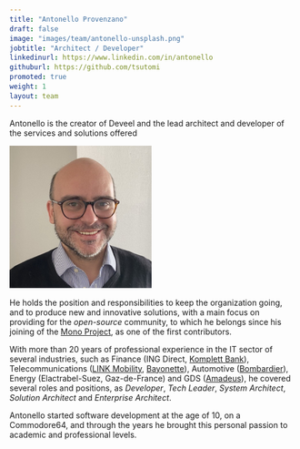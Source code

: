 ```yaml
---
title: "Antonello Provenzano"
draft: false
image: "images/team/antonello-unsplash.png"
jobtitle: "Architect / Developer"
linkedinurl: https://www.linkedin.com/in/antonello
githuburl: https://github.com/tsutomi
promoted: true
weight: 1
layout: team
---
```


Antonello is the creator of Deveel and the lead architect and developer of the services and solutions offered

![Antonello](/images/team/antonello-250.png) 

He holds the position and responsibilities to keep the organization going, and to produce new and innovative solutions, with a main focus on providing for the _open-source_ community, to which he belongs since his joining of the [Mono Project](https://mono-project.com), as one of the first contributors.

With more than 20 years of professional experience in the IT sector of several industries, such as Finance (ING Direct, [Komplett Bank](https://komplettbank.no)), Telecommunications ([LINK Mobility](https://linkmobility.com), [Bayonette](https://bayonette.no)), Automotive ([Bombardier](https://bombardier.com)), Energy (Elactrabel-Suez, Gaz-de-France) and GDS ([Amadeus](https://amadeus.com)), he covered several roles and positions, as _Developer_, _Tech Leader_, _System Architect_, _Solution Architect_ and _Enterprise Architect_.

Antonello started software development at the age of 10, on a Commodore64, and through the years he brought this personal passion to academic and professional levels.